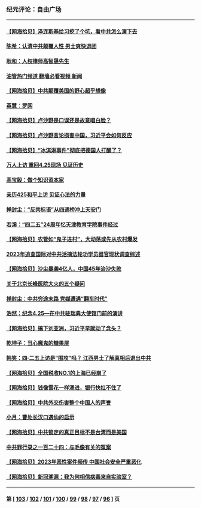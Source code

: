 ### 纪元评论：自由广场
---
#### [【网海拾贝】泽连斯基给习挖了个坑，看中共怎么演下去](../../pages/nsc993/n13985737.md?05020330) 
#### [陈希：认清中共颠覆人性 男士爽快退团](../../pages/nsc993/n13985699.md?05020330) 
#### [耿和：人权律师高智晟先生](../../pages/nsc993/n13985357.md?05020330) 
#### [油管热门频道 翻墙必看视频 新闻](ok?05020330)
#### [【网海拾贝】中共颠覆美国的野心超乎想像](../../pages/nsc993/n13985005.md?05020330) 
#### [英慧：罗网](../../pages/nsc993/n13983693.md?05020330) 
#### [【网海拾贝】卢沙野是口误还是故意唱白脸？](../../pages/nsc993/n13982671.md?05020330) 
#### [【网海拾贝】卢沙野言论损害中国，习近平会如何反应](../../pages/nsc993/n13981963.md?05020330) 
#### [【网海拾贝】“冰淇淋事件”彻底把德国人打醒了？](../../pages/nsc993/n13981309.md?05020330) 
#### [万人上访 重回4.25现场 见证历史](../../pages/nsc993/n13979775.md?05020330) 
#### [高宝毅：做个知识资本家](../../pages/nsc993/n13980331.md?05020330) 
#### [亲历425和平上访 见证心法的力量](../../pages/nsc993/n13980266.md?05020330) 
#### [掸封尘：“反共标语”从四通桥冲上天安门](../../pages/nsc993/n13979843.md?05020330) 
#### [若溪：“四二五”24周年忆天津教育学院事件经过](../../pages/nsc993/n13979819.md?05020330) 
#### [【网海拾贝】农管如“鬼子进村”，大动荡或先从农村爆发](../../pages/nsc993/n13979567.md?05020330) 
#### [2023年追查国际对中共活摘法轮功学员器官现状调查综述](../../pages/nsc993/n13979214.md?05020330) 
#### [【网海拾贝】沙尘暴袭4亿人，中国45年治沙失败](../../pages/nsc993/n13978993.md?05020330) 
#### [关于北京长峰医院大火的五个疑问](../../pages/nsc993/n13978987.md?05020330) 
#### [掸封尘：中共穷途末路 党媒遭遇“翻车时代”](../../pages/nsc993/n13978914.md?05020330) 
#### [浩然：纪念4.25—在中共驻瑞典大使馆门前的演讲](../../pages/nsc993/n13978351.md?05020330) 
#### [【网海拾贝】搞下刘亚洲，习近平早就动了念头？](../../pages/nsc993/n13978334.md?05020330) 
#### [乾坤子：当心魔鬼的糖果屋](../../pages/nsc993/n13978294.md?05020330) 
#### [韩笑：四·二五上访是“围攻”吗？ 江西男士了解真相后退出中共](../../pages/nsc993/n13977962.md?05020330) 
#### [【网海拾贝】全国税收NO.1的上海已经崩了](../../pages/nsc993/n13976442.md?05020330) 
#### [【网海拾贝】钱像雪花一样涌进，银行快扛不住了](../../pages/nsc993/n13975661.md?05020330) 
#### [【网海拾贝】中共外交伤害整个中国人的声誉](../../pages/nsc993/n13974936.md?05020330) 
#### [小月：曹处长汉口遇仙的启示](../../pages/nsc993/n13974139.md?05020330) 
#### [【网海拾贝】中共锁定的真正目标不是台湾而是美国](../../pages/nsc993/n13974122.md?05020330) 
#### [中共罪行录之一百二十四：与毛像有关的冤案](../../pages/nsc993/n13974119.md?05020330) 
#### [【网海拾贝】2023年恶性案件频传 中国社会安全严重恶化](../../pages/nsc993/n13973502.md?05020330) 
#### [【网海拾贝】新冠溯源：我为何相信病毒来自实验室？](../../pages/nsc993/n13970728.md?05020330) 

---
#### 第 [ [103](./103.md?05020330) / [102](./102.md?05020330) / [101](./101.md?05020330) / [100](./100.md?05020330) / [99](./99.md?05020330) / [98](./98.md?05020330) / [97](./97.md?05020330) / [96](./96.md?05020330) ] 页

